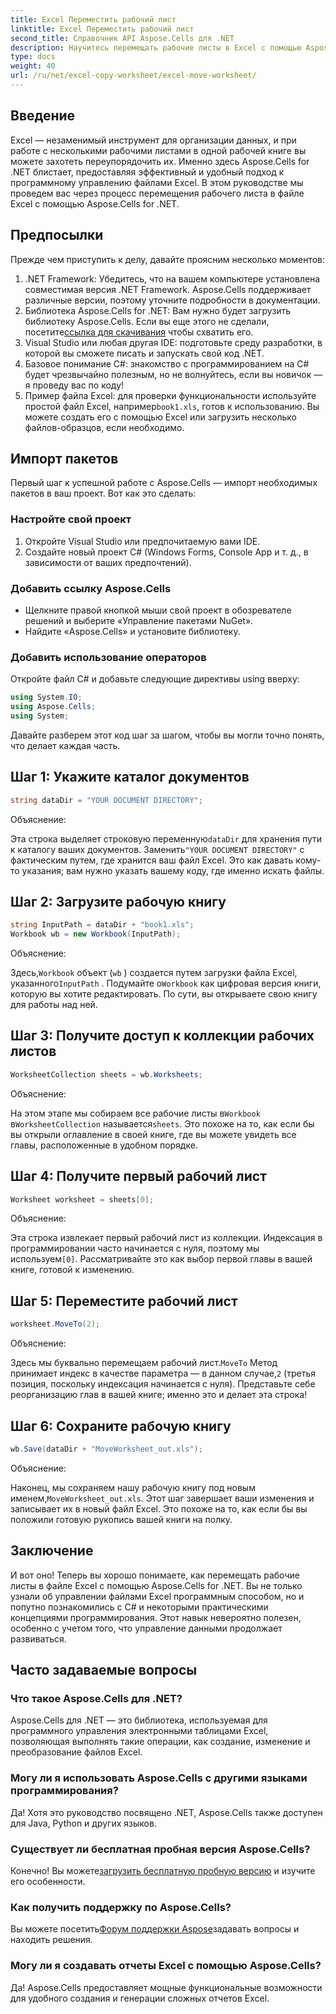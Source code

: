 ```yaml
---
title: Excel Переместить рабочий лист
linktitle: Excel Переместить рабочий лист
second_title: Справочник API Aspose.Cells для .NET
description: Научитесь перемещать рабочие листы в Excel с помощью Aspose.Cells для .NET в нашем пошаговом руководстве. Освойте искусство программирования Excel.
type: docs
weight: 40
url: /ru/net/excel-copy-worksheet/excel-move-worksheet/
---
```

## Введение

Excel — незаменимый инструмент для организации данных, и при работе с несколькими рабочими листами в одной рабочей книге вы можете захотеть переупорядочить их. Именно здесь Aspose.Cells for .NET блистает, предоставляя эффективный и удобный подход к программному управлению файлами Excel. В этом руководстве мы проведем вас через процесс перемещения рабочего листа в файле Excel с помощью Aspose.Cells for .NET.

## Предпосылки

Прежде чем приступить к делу, давайте проясним несколько моментов:

1. .NET Framework: Убедитесь, что на вашем компьютере установлена совместимая версия .NET Framework. Aspose.Cells поддерживает различные версии, поэтому уточните подробности в документации.
2.  Библиотека Aspose.Cells for .NET: Вам нужно будет загрузить библиотеку Aspose.Cells. Если вы еще этого не сделали, посетите[ссылка для скачивания](https://releases.aspose.com/cells/net/) чтобы схватить его.
3. Visual Studio или любая другая IDE: подготовьте среду разработки, в которой вы сможете писать и запускать свой код .NET.
4. Базовое понимание C#: знакомство с программированием на C# будет чрезвычайно полезным, но не волнуйтесь, если вы новичок — я проведу вас по коду!
5.  Пример файла Excel: для проверки функциональности используйте простой файл Excel, например`book1.xls`, готов к использованию. Вы можете создать его с помощью Excel или загрузить несколько файлов-образцов, если необходимо.

## Импорт пакетов

Первый шаг к успешной работе с Aspose.Cells — импорт необходимых пакетов в ваш проект. Вот как это сделать:

### Настройте свой проект

1. Откройте Visual Studio или предпочитаемую вами IDE.
2. Создайте новый проект C# (Windows Forms, Console App и т. д., в зависимости от ваших предпочтений).

### Добавить ссылку Aspose.Cells

- Щелкните правой кнопкой мыши свой проект в обозревателе решений и выберите «Управление пакетами NuGet».
- Найдите «Aspose.Cells» и установите библиотеку.

### Добавить использование операторов

Откройте файл C# и добавьте следующие директивы using вверху:

```csharp
using System.IO;
using Aspose.Cells;
using System;
```

Давайте разберем этот код шаг за шагом, чтобы вы могли точно понять, что делает каждая часть.

## Шаг 1: Укажите каталог документов

```csharp
string dataDir = "YOUR DOCUMENT DIRECTORY";
```

Объяснение: 

 Эта строка выделяет строковую переменную`dataDir` для хранения пути к каталогу ваших документов. Заменить`"YOUR DOCUMENT DIRECTORY"` с фактическим путем, где хранится ваш файл Excel. Это как давать кому-то указания; вам нужно указать вашему коду, где именно искать файлы.

## Шаг 2: Загрузите рабочую книгу

```csharp
string InputPath = dataDir + "book1.xls";
Workbook wb = new Workbook(InputPath);
```

Объяснение:  

 Здесь,`Workbook` объект (`wb` ) создается путем загрузки файла Excel, указанного`InputPath` . Подумайте о`Workbook` как цифровая версия книги, которую вы хотите редактировать. По сути, вы открываете свою книгу для работы над ней.

## Шаг 3: Получите доступ к коллекции рабочих листов

```csharp
WorksheetCollection sheets = wb.Worksheets;
```

Объяснение:  

 На этом этапе мы собираем все рабочие листы в`Workbook` в`WorksheetCollection` называется`sheets`. Это похоже на то, как если бы вы открыли оглавление в своей книге, где вы можете увидеть все главы, расположенные в удобном порядке.

## Шаг 4: Получите первый рабочий лист

```csharp
Worksheet worksheet = sheets[0];
```

Объяснение:  

Эта строка извлекает первый рабочий лист из коллекции. Индексация в программировании часто начинается с нуля, поэтому мы используем`[0]`. Рассматривайте это как выбор первой главы в вашей книге, готовой к изменению.

## Шаг 5: Переместите рабочий лист

```csharp
worksheet.MoveTo(2);
```

Объяснение:  

 Здесь мы буквально перемещаем рабочий лист.`MoveTo` Метод принимает индекс в качестве параметра — в данном случае,`2` (третья позиция, поскольку индексация начинается с нуля). Представьте себе реорганизацию глав в вашей книге; именно это и делает эта строка!

## Шаг 6: Сохраните рабочую книгу

```csharp
wb.Save(dataDir + "MoveWorksheet_out.xls");
```

Объяснение:  

 Наконец, мы сохраняем нашу рабочую книгу под новым именем,`MoveWorksheet_out.xls`. Этот шаг завершает ваши изменения и записывает их в новый файл Excel. Это похоже на то, как если бы вы положили готовую рукопись вашей книги на полку.

## Заключение

И вот оно! Теперь вы хорошо понимаете, как перемещать рабочие листы в файле Excel с помощью Aspose.Cells for .NET. Вы не только узнали об управлении файлами Excel программным способом, но и попутно познакомились с C# и некоторыми практическими концепциями программирования. Этот навык невероятно полезен, особенно с учетом того, что управление данными продолжает развиваться.

## Часто задаваемые вопросы

### Что такое Aspose.Cells для .NET?
Aspose.Cells для .NET — это библиотека, используемая для программного управления электронными таблицами Excel, позволяющая выполнять такие операции, как создание, изменение и преобразование файлов Excel.

### Могу ли я использовать Aspose.Cells с другими языками программирования?
Да! Хотя это руководство посвящено .NET, Aspose.Cells также доступен для Java, Python и других языков.

### Существует ли бесплатная пробная версия Aspose.Cells?
 Конечно! Вы можете[загрузить бесплатную пробную версию](https://releases.aspose.com/) и изучите его особенности.

### Как получить поддержку по Aspose.Cells?
 Вы можете посетить[Форум поддержки Aspose](https://forum.aspose.com/c/cells/9)задавать вопросы и находить решения.

### Могу ли я создавать отчеты Excel с помощью Aspose.Cells?
Да! Aspose.Cells предоставляет мощные функциональные возможности для удобного создания и генерации сложных отчетов Excel.